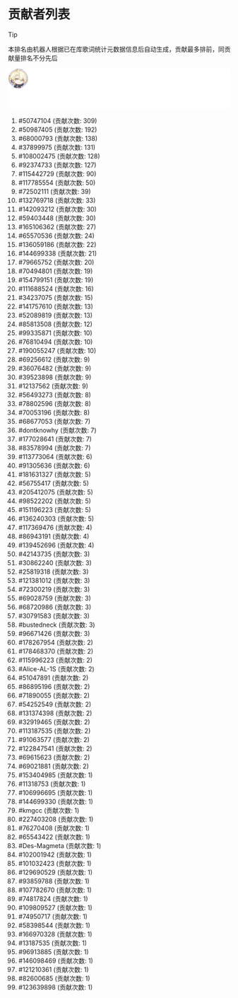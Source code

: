 # 贡献者列表

> [!TIP]
> 本排名由机器人根据已在库歌词统计元数据信息后自动生成，贡献最多排前，同贡献量排名不分先后

![贡献者头像画廊](./CONTRIBUTORS.svg)

1. #50747104 (贡献次数: 309)
2. #50987405 (贡献次数: 192)
3. #68000793 (贡献次数: 138)
4. #37899975 (贡献次数: 131)
5. #108002475 (贡献次数: 128)
6. #92374733 (贡献次数: 127)
7. #115442729 (贡献次数: 90)
8. #117785554 (贡献次数: 50)
9. #72502111 (贡献次数: 39)
10. #132769718 (贡献次数: 33)
11. #142093212 (贡献次数: 30)
12. #59403448 (贡献次数: 30)
13. #165106362 (贡献次数: 27)
14. #65570536 (贡献次数: 24)
15. #136059186 (贡献次数: 22)
16. #144699338 (贡献次数: 21)
17. #79665752 (贡献次数: 20)
18. #70494801 (贡献次数: 19)
19. #154799151 (贡献次数: 19)
20. #111688524 (贡献次数: 16)
21. #34237075 (贡献次数: 15)
22. #141757610 (贡献次数: 13)
23. #52089819 (贡献次数: 13)
24. #85813508 (贡献次数: 12)
25. #99335871 (贡献次数: 10)
26. #76810494 (贡献次数: 10)
27. #190055247 (贡献次数: 10)
28. #69256612 (贡献次数: 9)
29. #36076482 (贡献次数: 9)
30. #39523898 (贡献次数: 9)
31. #12137562 (贡献次数: 9)
32. #56493273 (贡献次数: 8)
33. #78802596 (贡献次数: 8)
34. #70053196 (贡献次数: 8)
35. #68677053 (贡献次数: 7)
36. #dontknowhy (贡献次数: 7)
37. #177028641 (贡献次数: 7)
38. #83578994 (贡献次数: 7)
39. #113773064 (贡献次数: 6)
40. #91305636 (贡献次数: 6)
41. #181631327 (贡献次数: 5)
42. #56755417 (贡献次数: 5)
43. #205412075 (贡献次数: 5)
44. #98522202 (贡献次数: 5)
45. #151196223 (贡献次数: 5)
46. #136240303 (贡献次数: 5)
47. #117369476 (贡献次数: 4)
48. #86943191 (贡献次数: 4)
49. #139452696 (贡献次数: 4)
50. #42143735 (贡献次数: 3)
51. #30862240 (贡献次数: 3)
52. #25819318 (贡献次数: 3)
53. #121381012 (贡献次数: 3)
54. #72300219 (贡献次数: 3)
55. #69028759 (贡献次数: 3)
56. #68720986 (贡献次数: 3)
57. #30791583 (贡献次数: 3)
58. #bustedneck (贡献次数: 3)
59. #96671426 (贡献次数: 3)
60. #178267954 (贡献次数: 2)
61. #178468370 (贡献次数: 2)
62. #115996223 (贡献次数: 2)
63. #Alice-AL-1S (贡献次数: 2)
64. #51047891 (贡献次数: 2)
65. #86895196 (贡献次数: 2)
66. #71890055 (贡献次数: 2)
67. #54252549 (贡献次数: 2)
68. #131374398 (贡献次数: 2)
69. #32919465 (贡献次数: 2)
70. #113187535 (贡献次数: 2)
71. #91063577 (贡献次数: 2)
72. #122847541 (贡献次数: 2)
73. #69615623 (贡献次数: 2)
74. #69021881 (贡献次数: 2)
75. #153404985 (贡献次数: 1)
76. #11318753 (贡献次数: 1)
77. #106996695 (贡献次数: 1)
78. #144699330 (贡献次数: 1)
79. #kmgcc (贡献次数: 1)
80. #227403208 (贡献次数: 1)
81. #76270408 (贡献次数: 1)
82. #65543422 (贡献次数: 1)
83. #Des-Magmeta (贡献次数: 1)
84. #102001942 (贡献次数: 1)
85. #101032423 (贡献次数: 1)
86. #129690529 (贡献次数: 1)
87. #93859788 (贡献次数: 1)
88. #107782670 (贡献次数: 1)
89. #74817824 (贡献次数: 1)
90. #109809527 (贡献次数: 1)
91. #74950717 (贡献次数: 1)
92. #58398544 (贡献次数: 1)
93. #166970328 (贡献次数: 1)
94. #13187535 (贡献次数: 1)
95. #96913885 (贡献次数: 1)
96. #146098469 (贡献次数: 1)
97. #121210361 (贡献次数: 1)
98. #82600685 (贡献次数: 1)
99. #123639898 (贡献次数: 1)
